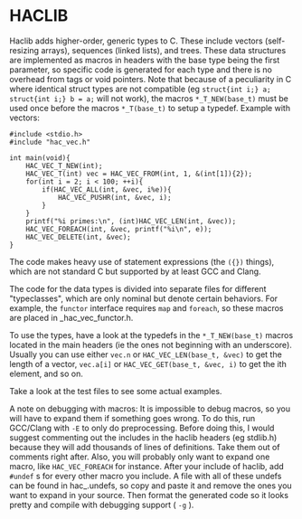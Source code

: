 # HACLIB

Haclib adds higher-order, generic types to C.  These include vectors (self-resizing arrays), sequences (linked lists),
and trees.  These data structures are implemented as macros in headers with the base type being the first parameter,
so specific code is generated for each type and there is no overhead from tags or void pointers.  Note that because of a
peculiarity in C where identical struct types are not compatible (eg `struct{int i;} a; struct{int i;} b = a;` will not
work), the macros `*_T_NEW(base_t)` must be used once before the macros `*_T(base_t)` to setup a typedef.  Example with vectors:

	#include <stdio.h>
	#include "hac_vec.h"
	
	int main(void){
		HAC_VEC_T_NEW(int);
		HAC_VEC_T(int) vec = HAC_VEC_FROM(int, 1, &(int[1]){2});
		for(int i = 2; i < 100; ++i){
			if(HAC_VEC_ALL(int, &vec, i%e)){
				HAC_VEC_PUSHR(int, &vec, i);
			}
		}
		printf("%i primes:\n", (int)HAC_VEC_LEN(int, &vec));
		HAC_VEC_FOREACH(int, &vec, printf("%i\n", e));
		HAC_VEC_DELETE(int, &vec);
	}

The code makes heavy use of statement expressions (the `({})` things), which are not standard C but supported by at least GCC and
Clang.

The code for the data types is divided into separate files for different "typeclasses", which are only nominal but denote certain
behaviors.  For example, the `functor` interface requires `map` and `foreach`, so these macros are placed in _hac_vec_functor.h.

To use the types, have a look at the typedefs in the `*_T_NEW(base_t)` macros located in the main headers
(ie the ones not beginning with an underscore).  Usually you can use either `vec.n` or `HAC_VEC_LEN(base_t, &vec)` to get the
length of a vector, `vec.a[i]` or `HAC_VEC_GET(base_t, &vec, i)` to get the ith element, and so on.

Take a look at the test files to see some actual examples.

A note on debugging with macros:  It is impossible to debug macros, so you will have to expand them if something goes wrong.
To do this, run GCC/Clang with `-E` to only do preprocessing.  Before doing this, I would suggest commenting out the includes in
the haclib headers (eg stdlib.h) because they will add thousands of lines of definitions.  Take them out of comments right after.
Also, you will probably only want to expand one macro, like `HAC_VEC_FOREACH` for instance.  After your include of haclib, add
 `#undef` s for every other macro you include.  A file with all of these undefs can be found in hac_<part>.undefs, so copy and paste
it and remove the ones you want to expand in your source.  Then format the generated code so it looks pretty and compile with
debugging support ( `-g` ).

